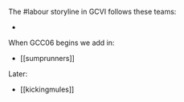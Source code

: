 The #labour storyline in GCVI follows these teams:

* 

When GCC06 begins we add in:

* [[sumprunners]]

Later:

* [[kickingmules]]